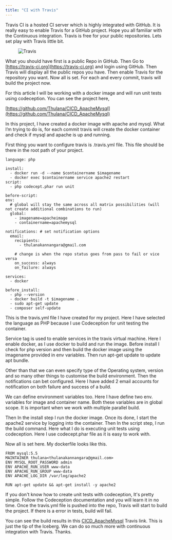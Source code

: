 ```yaml
---
title: "CI with Travis"
---
```


Travis CI is a hosted CI server which is highly integrated with GitHub. It is really easy to enable Travis for a GitHub project. Hope you all familiar with the Continuous integration. Travis is free for your public repositories. Lets set play with Travis little bit.

<figure>
  <img src="{{ base_path }}/images/post-4-1.jpeg" alt="Travis">
</figure>

What you should have first is a public Repo in GitHub. Then Go to [https://travis-ci.org](https://travis-ci.org) and login using GitHub. Then Travis will display all the public repos you have. Then enable Travis for the repository you want. Now all is set. For each and every commit, travis will build the project now.

For this article I will be working with a docker image and will run unit tests using codeception. You can see the project here,

[https://github.com/Thulana/CICD_ApacheMysql](https://github.com/Thulana/CICD_ApacheMysql)

In this project, I have created a docker image with apache and mysql. What I’m trying to do is, for each commit travis will create the docker container and check if mysql and apache is up and running.

First thing you want to configure travis is .travis.yml file. This file should be there in the root path of your project.

```
language: php

install:
  - docker run -d --name $containername $imagename
  - docker exec $containername service apache2 restart 
script:
  - php codecept.phar run unit

before-script:
env:
  # global will stay the same across all matrix possibilities (will not create additional combinations to run)
  global:
    - imagename=apacheimage
    - containername=apachemysql

notifications: # set notification options
  email:
    recipients:
      - thulanakannangara@gmail.com

    # change is when the repo status goes from pass to fail or vice versa
    on_success: always
    on_failure: always

services:
  - docker

before_install:
  - php --version
  - docker build -t $imagename .
  - sudo apt-get update
  - composer self-update
```

This is the travis.yml file I have created for my project. Here I have selected the language as PHP because I use Codeception for unit testing the container.

Service tag is used to enable services in the travis virtual machine. Here I enable docker, as I use docker to build and run the image. Before install I check for php version and then build the docker image using the imagename provided in env variables. Then run apt-get update to update apt bundle.

Other than that we can even specify type of the Operating system, version and so many other things to customise the build environment. Then the notifications can bet configured. Here I have added 2 email accounts for notification on both failure and success of a build.

We can define environment variables too. Here I have define two env. variables for image and container name. Both these variables are in global scope. It is important when we work with multiple parallel build.

Then In the install step I run the docker image. Once its done, I start the apache2 service by logging into the container. Then In the script step, I run the build command. Here what I do is executing unit tests using codeception. Here I use codecept.phar file as it is easy to work with.

Now all is set here. My dockerfile looks like this.

```
FROM mysql:5.5
MAINTAINER thulana<thulanakannangara@gmail.com>
ENV MYSQL_ROOT_PASSWORD admin
ENV APACHE_RUN_USER www-data
ENV APACHE_RUN_GROUP www-data
ENV APACHE_LOG_DIR /var/log/apache2

RUN apt-get update && apt-get install -y apache2
```

If you don't know how to create unit tests with codeception, It's pretty simple. Follow the Codeception documentation and you will learn it in no time. Once the travis.yml file is pushed into the repo, Travis will start to build the project. If there is a error in tests, build will fail.	

You can see the build results in this [CICD_ApacheMysql](https://travis-ci.org/Thulana/CICD_ApacheMysql) Travis link.  This is just the tip of the Iceberg. We can do so much more with continuous integration with Travis. Thanks.